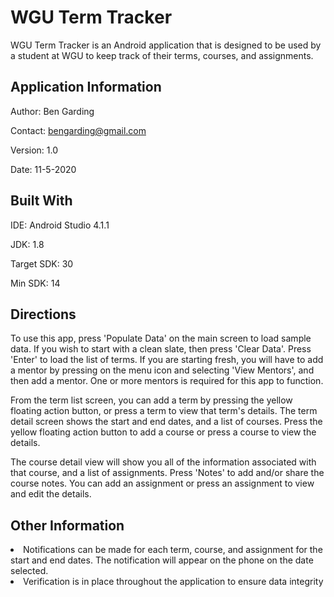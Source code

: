 # WGU Term Tracker

WGU Term Tracker is an Android application that is designed to be used by a student at WGU to keep
track of their terms, courses, and assignments.


## Application Information

Author: Ben Garding

Contact: bengarding@gmail.com

Version: 1.0

Date: 11-5-2020


## Built With

IDE: Android Studio 4.1.1

JDK: 1.8

Target SDK: 30

Min SDK: 14


## Directions

To use this app, press 'Populate Data' on the main screen to load sample data. If you wish to start with a
clean slate, then press 'Clear Data'. Press 'Enter' to load the list of terms. If you are starting fresh,
you will have to add a mentor by pressing on the menu icon and selecting 'View Mentors', and then add a mentor.
One or more mentors is required for this app to function.

From the term list screen, you can add a term by pressing the yellow floating action button, or press a term
to view that term's details. The term detail screen shows the start and end dates, and a list of courses. Press
the yellow floating action button to add a course or press a course to view the details.

The course detail view will show you all of the information associated with that course, and a list of
assignments. Press 'Notes' to add and/or share the course notes. You can add an assignment or press an
assignment to view and edit the details.

## Other Information

<li> Notifications can be made for each term, course, and assignment for the start and end dates. The
notification will appear on the phone on the date selected.
<li> Verification is in place throughout the application to ensure data integrity
